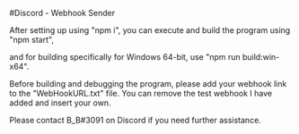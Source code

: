  #Discord - Webhook Sender

After setting up using "npm i",
you can execute and build the program using "npm start",

and for building specifically for Windows 64-bit, use "npm run build:win-x64".

Before building and debugging the program, please add your webhook link to the "WebHookURL.txt" file.
You can remove the test webhook I have added and insert your own. 





Please contact B_B#3091 on Discord if you need further assistance.
